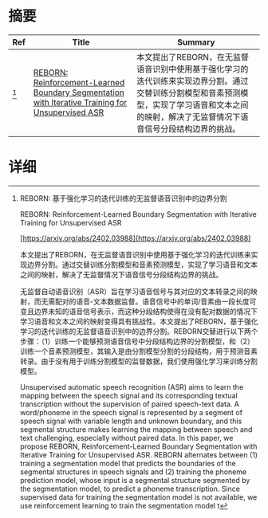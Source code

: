 # 摘要

| Ref | Title | Summary |
| --- | --- | --- |
| [^1] | [REBORN: Reinforcement-Learned Boundary Segmentation with Iterative Training for Unsupervised ASR](https://arxiv.org/abs/2402.03988) | 本文提出了REBORN，在无监督语音识别中使用基于强化学习的迭代训练来实现边界分割。通过交替训练分割模型和音素预测模型，实现了学习语音和文本之间的映射，解决了无监督情况下语音信号分段结构边界的挑战。 |

# 详细

[^1]: REBORN: 基于强化学习的迭代训练的无监督语音识别中的边界分割

    REBORN: Reinforcement-Learned Boundary Segmentation with Iterative Training for Unsupervised ASR

    [https://arxiv.org/abs/2402.03988](https://arxiv.org/abs/2402.03988)

    本文提出了REBORN，在无监督语音识别中使用基于强化学习的迭代训练来实现边界分割。通过交替训练分割模型和音素预测模型，实现了学习语音和文本之间的映射，解决了无监督情况下语音信号分段结构边界的挑战。

    

    无监督自动语音识别（ASR）旨在学习语音信号与其对应的文本转录之间的映射，而无需配对的语音-文本数据监督。语音信号中的单词/音素由一段长度可变且边界未知的语音信号表示，而这种分段结构使得在没有配对数据的情况下学习语音和文本之间的映射变得具有挑战性。本文提出了REBORN，基于强化学习的迭代训练的无监督语音识别中的边界分割。REBORN交替进行以下两个步骤：（1）训练一个能够预测语音信号中分段结构边界的分割模型，和（2）训练一个音素预测模型，其输入是由分割模型分割的分段结构，用于预测音素转录。由于没有用于训练分割模型的监督数据，我们使用强化学习来训练分割模型。

    Unsupervised automatic speech recognition (ASR) aims to learn the mapping between the speech signal and its corresponding textual transcription without the supervision of paired speech-text data. A word/phoneme in the speech signal is represented by a segment of speech signal with variable length and unknown boundary, and this segmental structure makes learning the mapping between speech and text challenging, especially without paired data. In this paper, we propose REBORN, Reinforcement-Learned Boundary Segmentation with Iterative Training for Unsupervised ASR. REBORN alternates between (1) training a segmentation model that predicts the boundaries of the segmental structures in speech signals and (2) training the phoneme prediction model, whose input is a segmental structure segmented by the segmentation model, to predict a phoneme transcription. Since supervised data for training the segmentation model is not available, we use reinforcement learning to train the segmentation model t
    

